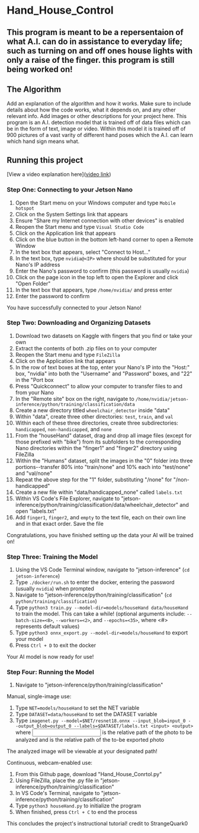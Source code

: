 # Hand_House_Control

This program is meant to be a repersentaion of what A.I. can do in assistance to everyday life; such as turning on and off ones house lights with only a raise of the finger.
this program is still being worked on!
---


## The Algorithm

Add an explanation of the algorithm and how it works. Make sure to include details about how the code works, what it depends on, and any other relevant info. Add images or other descriptions for your project here.
This program is an A.I. detection model that is trained off of data files which can be in the form of text, image or video. Within this model it is trained off of 900 pictures of a vast varity of different hand poses which the A.I. can learn which hand sign means what.

## Running this project

[View a video explanation here]([video link](https://youtu.be/WhE-RXKazd8))

### Step One: Connecting to your Jetson Nano
1. Open the Start menu on your Windows computer and type `Mobile hotspot`
2. Click on the System Settings link that appears
3. Ensure "Share my Internet connection with other devices" is enabled
4. Reopen the Start menu and type `Visual Studio Code`
5. Click on the Application link that appears
6. Click on the blue button in the bottom left-hand corner to open a Remote Window
7. In the text box that appears, select "Connect to Host..."
8. In the text box, type `nvidia@<IP>` where <IP> should be substituted for your Nano's IP address
9. Enter the Nano's password to confirm (this password is usually `nvidia`)
10. Click on the page icon in the top left to open the Explorer and click "Open Folder"
12. In the text box that appears, type `/home/nvidia/` and press enter
13. Enter the password to confirm

You have successfully connected to your Jetson Nano!

### Step Two: Downloading and Organizing Datasets
1. Download two datasets on Kaggle with fingers that you find or take your own
2. Extract the contents of both .zip files on to your computer
3. Reopen the Start menu and type `FileZilla`
4. Click on the Application link that appears
5. In the row of text boxes at the top, enter your Nano's IP into the "Host:" box, "nvidia" into both the "Username" and "Password" boxes, and "22" in the "Port box
6. Press "Quickconnect" to allow your computer to transfer files to and from your Nano
7. In the "Remote site" box on the right, navigate to `/home/nvidia/jetson-inference/python/training/classification/data`
8. Create a new directory titled `wheelchair_detector` inside "data"
9. Within "data", create three other directories: `test`, `train`, and `val`
10. Within each of these three directories, create three subdirectories: `handicapped`, `non-handicapped`, and `none`
11. From the "houseHand" dataset, drag and drop all image files (except for those prefixed with "bike") from its subfolders to the corresponding Nano directories within the "finger1" and "finger2" directory using FileZilla
13. Within the "Humans" dataset, split the images in the "0" folder into three portions--transfer 80% into "train/none" and 10% each into "test/none" and "val/none"
14. Repeat the above step for the "1" folder, substituting "/none" for "/non-handicapped"
15. Create a new file within "data/handicapped_none" called `labels.txt`
16. Within VS Code's File Explorer, navigate to "jetson-inference/python/training/classification/data/wheelchair_detector" and open "labels.txt"
17. Add `finger1`, `finger2`, and `empty` to the text file, each on their own line and in that exact order. Save the file

Congratulations, you have finished setting up the data your AI will be trained on!

### Step Three: Training the Model
1. Using the VS Code Terminal window, navigate to "jetson-inference" (`cd jetson-inference`)
5. Type `./docker/run.sh` to enter the docker, entering the password (usually `nvidia`) when prompted
6. Navigate to "jetson-inference/python/training/classification" (`cd python/training/classification`)
7. Type `python3 train.py --model-dir=models/houseHand data/houseHand` to train the model. This can take a while! (optional arguments include: `--batch-size=<8>`, `--workers=<2>`, and `--epochs=<35>`, where <#> represents default values)
8. Type `python3 onnx_export.py --model-dir=models/houseHand` to export your model
9. Press `Ctrl + D` to exit the docker

Your AI model is now ready for use!

### Step Four: Running the Model
1. Navigate to "jetson-inference/python/training/classification"

Manual, single-image use:

1. Type `NET=models/houseHand` to set the NET variable
2. Type `DATASET=data/houseHand` to set the DATASET variable
3. Type `imagenet.py --model=$NET/resnet18.onnx --input_blob=input_0 --output_blob=output_0 --labels=$DATASET/labels.txt <input> <output>` where <input> is the relative path of the photo to be analyzed and <output> is the relative path of the to-be exported photo

The analyzed image will be viewable at your designated path!

Continuous, webcam-enabled use:

1. From this Github page, download "Hand_House_Conrtol.py"
2. Using FileZilla, place the .py file in "jetson-inference/python/training/classification"
3. In VS Code's Terminal, navigate to "jetson-inference/python/training/classification"
4. Type `python3 houseHand.py` to initialize the program
5. When finished, press `Ctrl + C` to end the process

This concludes the project's instructional tutorial!
credit to StrangeQuark0
